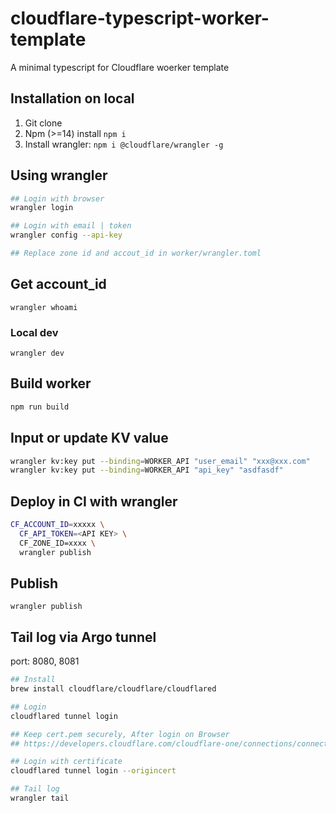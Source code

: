 # cloudflare-typescript-worker-template
A minimal typescript for Cloudflare woerker template

## Installation on local

1. Git clone
2. Npm (>=14) install `npm i`
3. Install wrangler: `npm i @cloudflare/wrangler -g`

## Using wrangler

```bash
## Login with browser
wrangler login

## Login with email | token
wrangler config --api-key

## Replace zone id and accout_id in worker/wrangler.toml
```

## Get account_id

`wrangler whoami`

### Local dev

`wrangler dev`

## Build worker

```bash
npm run build
```

## Input or update KV value

```bash
wrangler kv:key put --binding=WORKER_API "user_email" "xxx@xxx.com"
wrangler kv:key put --binding=WORKER_API "api_key" "asdfasdf"
```

## Deploy in CI with wrangler

```bash
CF_ACCOUNT_ID=xxxxx \
  CF_API_TOKEN=<API KEY> \
  CF_ZONE_ID=xxxx \
  wrangler publish

```

## Publish

`wrangler publish`

## Tail log via Argo tunnel
port: 8080, 8081

```bash
## Install
brew install cloudflare/cloudflare/cloudflared

## Login
cloudflared tunnel login

## Keep cert.pem securely, After login on Browser
## https://developers.cloudflare.com/cloudflare-one/connections/connect-apps/install-and-setup/setup

## Login with certificate
cloudflared tunnel login --origincert

## Tail log
wrangler tail
```
